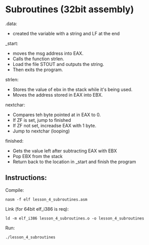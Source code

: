 # Subroutines (32bit assembly)

.data:
- created the variable with a string and LF at the end

_start:
- moves the msg address into EAX.
- Calls the function strlen.
- Load the file STOUT and outputs the string.
- Then exits the program.

strlen:
- Stores the value of ebx in the stack while it's being used.
- Moves the address stored in EAX into EBX.

nextchar:
- Compares teh byte pointed at in EAX to 0.
- If ZF is set, jump to finished
- If ZF not set, increadse EAX with 1 byte.
- Jump to nextchar (looping)

finished:
- Gets the value left after subtracting EAX with EBX
- Pop EBX from the stack
- Return back to the location in _start and finish the program


## Instructions:

Compile:
```
nasm -f elf lesson_4_subroutines.asm
```
Link (for 64bit elf_i386 is req):
```
ld -m elf_i386 lesson_4_subroutines.o -o lesson_4_subroutines
```
Run:
```
./lesson_4_subroutines
```